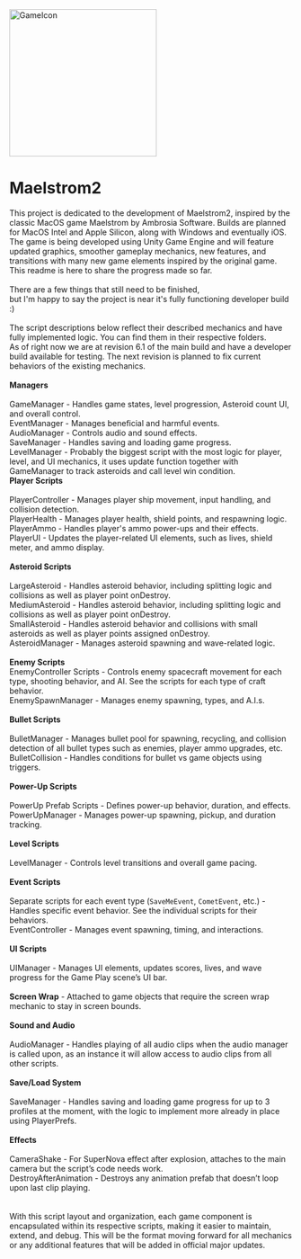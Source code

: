 
<img width="262" alt="GameIcon" src="https://github.com/jackandcarter/Maelstrom2/assets/131922119/e0db474a-305b-4e98-9ae8-0b76d7da7c0a">

# Maelstrom2

This project is dedicated to the development of Maelstrom2, inspired by the classic MacOS game Maelstrom by Ambrosia Software. 
Builds are planned for MacOS Intel and Apple Silicon, along with Windows and eventually iOS. The game is being developed using Unity Game Engine and will feature updated graphics, smoother gameplay mechanics, new features, and transitions with many new game elements inspired by the original game. This readme is here to share the progress made so far.
<BR>
<BR>
There are a few things that still need to be finished, <BR>but I'm happy to say the project is near it's fully functioning developer build :)
<br>
<BR> The script descriptions below reflect their described mechanics and have fully implemented logic. You can find them in their respective folders.<BR>
As of right now we are at revision 6.1 of the main build and have a developer build available for testing. The next revision is planned to fix current behaviors of the existing mechanics.
<BR><BR>
**Managers**<BR><BR>
     GameManager - Handles game states, level progression, Asteroid count UI, and overall control.<BR>
     EventManager - Manages beneficial and harmful events.<BR>
     AudioManager - Controls audio and sound effects.<BR>
     SaveManager - Handles saving and loading game progress.<BR>
     LevelManager - Probably the biggest script with the most logic for player, level, and UI mechanics, it uses update function together with GameManager to track asteroids and call level win condition.
<BR>
**Player Scripts**<BR><BR>
   PlayerController - Manages player ship movement, input handling, and collision detection.<BR>
   PlayerHealth - Manages player health, shield points, and respawning logic.<BR>
   PlayerAmmo - Handles player's ammo power-ups and their effects.<BR>
   PlayerUI - Updates the player-related UI elements, such as lives, shield meter, and ammo display.<BR>
<BR>
**Asteroid Scripts**<BR><BR>
   LargeAsteroid - Handles asteroid behavior, including splitting logic and collisions as well as player point onDestroy.<BR>
   MediumAsteroid - Handles asteroid behavior, including splitting logic and collisions as well as player point onDestroy.<BR>
   SmallAsteroid - Handles asteroid behavior and collisions with small asteroids as well as player points assigned onDestroy.<BR>
   AsteroidManager - Manages asteroid spawning and wave-related logic.<BR>
<BR>
**Enemy Scripts**<BR>
   EnemyController Scripts - Controls enemy spacecraft movement for each type, shooting behavior, and AI. See the scripts for each type of craft behavior.<BR>
   EnemySpawnManager - Manages enemy spawning, types, and A.I.s.<BR>
<BR>
**Bullet Scripts**<BR><BR>
   BulletManager - Manages bullet pool for spawning, recycling, and collision detection of all bullet types such as enemies, player ammo upgrades, etc.<BR>
   BulletCollision - Handles conditions for bullet vs game objects using triggers.<BR>
<BR>
**Power-Up Scripts**<BR><BR>
   PowerUp Prefab Scripts - Defines power-up behavior, duration, and effects.<BR>
   PowerUpManager - Manages power-up spawning, pickup, and duration tracking.<BR>
<BR>
**Level Scripts**<BR><BR>
   LevelManager - Controls level transitions and overall game pacing.<BR>
<BR>
**Event Scripts**<BR><BR>
   Separate scripts for each event type (`SaveMeEvent`, `CometEvent`, etc.) - Handles specific event behavior. See the individual scripts for their behaviors.<BR>
   EventController - Manages event spawning, timing, and interactions.<BR>
<BR>
**UI Scripts**<BR><BR>
   UIManager - Manages UI elements, updates scores, lives, and wave progress for the Game Play scene’s UI bar.<BR>
  <BR>
**Screen Wrap** - Attached to game objects that require the screen wrap mechanic to stay in screen bounds.<BR>
<BR>
**Sound and Audio**<BR><BR>
    AudioManager - Handles playing of all audio clips when the audio manager is called upon, as an instance it will allow access to audio clips from all other scripts.<BR>
<BR>
**Save/Load System**<BR><BR>
    SaveManager - Handles saving and loading game progress for up to 3 profiles at the moment, with the logic to implement more already in place using PlayerPrefs.<BR>
<BR>
**Effects**<BR><BR>
    CameraShake - For SuperNova effect after explosion, attaches to the main camera but the script’s code needs work.<BR>
    DestroyAfterAnimation - Destroys any animation prefab that doesn’t loop upon last clip playing.<BR>
<BR>
<BR>
With this script layout and organization, each game component is encapsulated within its respective scripts, making it easier to maintain, extend, and debug. This will be the format moving forward for all mechanics or any additional features that will be added in official major updates.<BR>
<BR>

